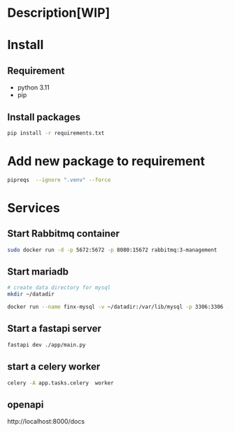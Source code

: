 # Description[WIP]

# Install
## Requirement
* python 3.11 
* pip
## Install packages

```sh
pip install -r requirements.txt
```


# Add new package to requirement

```sh
pipreqs  --ignore ".venv" --force 
```

# Services
## Start Rabbitmq container
```sh
sudo docker run -d -p 5672:5672 -p 8080:15672 rabbitmq:3-management
```
## Start mariadb
```sh
# create data directory for mysql 
mkdir ~/datadir

docker run --name finx-mysql -v ~/datadir:/var/lib/mysql -p 3306:3306 -e MYSQL_ROOT_PASSWORD=my-secret-pw -d mysql:8
```

## Start a fastapi server
```sh
fastapi dev ./app/main.py
```

## start a celery worker
```sh
celery -A app.tasks.celery  worker
```

## openapi
http://localhost:8000/docs